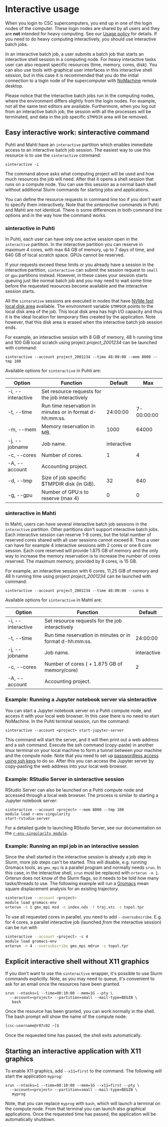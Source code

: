# Interactive usage

When you login to CSC supercomputers, you end up in one of the login nodes of the computer. These login nodes are shared by all users and they are **not** intended for heavy computing. See our [Usage policy](../overview.md#usage-policy) for details.
If you need to do heavy computing interactively, you should use interactive batch jobs.

In an interactive batch job, a user submits a batch job that starts an interactive shell session in a computing node. For heavy interactive tasks user can also request specific resources (time, memory, cores, disk). You can also use tools with graphical user interfaces in this interactive shell session, but in this case it is recommended that you do the initial connection to a login node of the supercomputer with [NoMachine](../../support/tutorials/nomachine-usage.md) remote desktop.

Please notice that the interactive batch jobs run in the computing nodes, where the environment differs 
slightly from the login nodes. For example, not all the same text editors are available. Furthermore, when you log out from an interactive batch job, the session with all the processes will be terminated, and data in the job specific `$TMPDIR` area will be removed. 


## Easy interactive work: sinteractive command

Puhti and Mahti have an `interactive` partition which enables immediate access to an interactive batch job session. The easiest way to use this resource is to use the `sinteractive` command:
```text
sinteractive -i
```
The command above asks what computing project will be used and how much resources the job will need. After that it opens a shell session that runs on a compute node. You can use this session as a normal bash shell without additional Slurm commands for starting jobs and applications.

You can define the resource requests in command line too if you don't want to specify them interactively. Note that the _sinteractive_ commands
in Puhti and Mahti are not identical. There is some differences in both command line options and in the way how the command works.


### sinteractive in Puhti

In Puhti, each user can have only one active session open in the `interactive` partition.
In the interactive partition you can reserve in maximum 4 cores, with max 64 GB of memory,
up to 7 days of time, and 640 GB of local scratch space. GPUs cannot be reserved.

If your requests exceed these limits or you already have a session in the
interactive partition, `sinteractive` can submit the session request to `small` or `gpu`
partitions instead. However, in these cases your session starts queuing just like normal batch job and
you may need to wait some time before the requested resources become available and the interactive session 
starts.

All the `sinterative` sessions are executed in nodes that have [NVMe fast local disk area](/computing/running/creating-job-scripts-puhti/#local-storage) available. The environment variable `$TMPDIR` points to the local disk area of the job. This local disk area has high I/O capacity and thus it is the ideal location for temporary files created by the application. Note however, that this disk area is erased when the interactive batch job session ends.

For example, an interactive session with 8 GiB  of memory, 48 h running time and 100 GiB local scratch using project _project_2001234_
can be launched with command:

```text
sinteractive --account project_2001234 --time 48:00:00 --mem 8000 --tmp 100
```

Available options for `sinteractive` in Puhti are:

| Option        | Function                                                 | Default              | Max |
| ------------- | -------------------------------------------------------- | -------------------- |-----|
| -i, --interactive | Set resource requests for the job interactively      |                      | |
| -t, --time    | Run time reservation in minutes or in format d-hh:mm:ss. | 24:00:00             | 7-00:00:00 |
| -m, --mem     | Memory reservation in MB.                                | 1000                 | 64000|
| -j, --jobname | Job name.                                                | interactive          | |
| -c, --cores   | Number of cores.                                         | 1                    | 4 |
| -A, --account | Accounting project.                                      |                      | |
| -d, --tmp     | Size of job specific $TMPDIR disk (in GiB).              | 32                   |640  |
| -g, --gpu     | Number of GPU:s to reserve (max 4)                       | 0                    | 0 |

### sinteractive in Mahti

In Mahti, users can have several interactive batch job sessions in the `interactive` partition. Other partitions don't support interactive batch jobs. Each interactive session can reserve 1-8 cores, but the total number of reserved cores shared with all user sessions cannot exceed 8. Thus a user can have for example 4 interactive sessions with 2 cores or one 8 core session. Each core reserved will provide 1.875 GB of memory and the only way to increase the memory reservation is to increase the number of cores reserved. The maximum memory, provided by 8 cores, is 15 GB.

For example, an interactive session with 6 cores, 11,25 GiB of memory and 48 h running time using project _project_2001234_
can be launched with command:

```text
sinteractive --account project_2001234 --time 48:00:00 --cores 6
```

Available options for `sinteractive` in Mahti are:

| Option        | Function                                                 | Default              |
| ------------- | -------------------------------------------------------- | -------------------- |
| -i, --interactive | Set resource requests for the job interactively       |                      |
| -t, --time    | Run time reservation in minutes or in format d-hh:mm:ss. | 24:00:00             |
| -j, --jobname | Job name.                                                | interactive          |
| -c, --cores   | Number of cores ( + 1.875 GB of memory/core)             | 2                    |
| -A, --account | Accounting project.                                      |                      |





### Example: Running a Jupyter notebook server via sinteractive

You can start a Jupyter notebook server on a Puhti compute node,
and access it with your local web browser. In this case there is no
need to start NoMachine. In the Puhti terminal session, run the command:

```text
sinteractive --account <project> start-jupyter-server
```

This command will start the server, and it will then print out a web
address and a ssh command. Execute the ssh command (copy-paste) in
another linux terminal on your local machine to form a tunnel between
your machine and the compute node. Note that you need to set up
[passwordless access using ssh keys](/computing/connecting/#setting-up-ssh-keys) to do so. After this you can access
the Jupyter server by copy-pasting the web address into your local web browser.

### Example: RStudio Server in sinteractive session

RStudio Server can also be launched on a Puhti compute node and accessed through a local web browser.
The process is similar to starting a Jupyter notebook server:

```text
sinteractive --account <project> --mem 8000 --tmp 100
module load r-env-singularity 
start-rstudio-server
```
For a detailed guide to launching RStudio Server, see our documentation on the [`r-env-singularity module`](../../apps/r-env-singularity.md).

### Example: Running an mpi job in an interactive session

Since the shell started in the interactive session is already a job step in Slurm, more job steps can't be started.
This will disable, e.g. running Gromacs tools, as `gmx_mpi` is a parallel program and normally needs `srun`.
In this case, in the interactive shell, `srun` must be replaced with `orterun -n 1`. Orterun does not know of the
Slurm flags, so it needs to be told how many tasks/threads to use. The following example will run a
[Gromacs](../../apps/gromacs.md) mean square displacement analysis for an existing trajectory.

```bash
sinteractive --account <project>
module load gromacs-env
orterun -n 1 gmx_mpi msd -n index.ndx -f traj.xtc -s topol.tpr
```
To use all requested cores in parallel, you need to add `--oversubscribe`.
E.g. for 4 cores, a parallel interactive job
(launched *from* the interactive session) can be run with

```bash
sinteractive --account <project> -c 4
module load gromacs-env
orterun -n 4 --oversubscribe gmx_mpi mdrun -s topol.tpr
```

## Explicit interactive shell without X11 graphics

If you don't want to use the `sinteractive` wrapper, it's possible
to use Slurm commands explicitly.
Note, as you may need to queue, it's convenient to ask for an email once the resources have been granted. 

```
srun --ntasks=1 --time=00:10:00 --mem=1G --pty \
  --account=<project> --partition=small --mail-type=BEGIN \
   bash
```

Once the resource has been granted, you can work normally in the shell.
The bash prompt will show the
name of the compute node:

```bash
[csc-username@r07c02 ~]$
```

Once the requested time has passed, the shell exits automatically.

## Starting an interactive application with X11 graphics

To enable X11 graphics, add `--x11=first` to the command.
The following will start the application `myprog`: 

```
srun --ntasks=1 --time=00:10:00 --mem=1G --x11=first --pty \
  --account=<project> --partition=small --mail-type=BEGIN \
   myprog
```

Note, that you can replace `myprog` with `bash`, which will launch a terminal
on the compute node. From that terminal you can launch also graphical applications.
Once the requested time has passed, the application will be
automatically shutdown.
